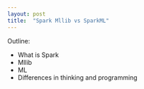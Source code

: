 ```yaml
---
layout: post
title:  "Spark Mllib vs SparkML"
---
```


Outline:
- What is Spark
- Mllib
- ML
- Differences in thinking and programming
